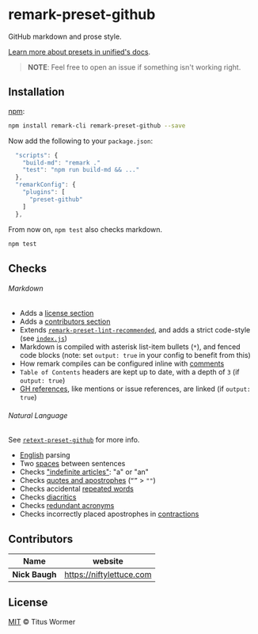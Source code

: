 # remark-preset-github

GitHub markdown and prose style.

[Learn more about presets in unified's docs][docs].

> **NOTE**: Feel free to open an issue if something isn't working right.


## Installation

[npm][npm-install]:

```sh
npm install remark-cli remark-preset-github --save
```

Now add the following to your `package.json`:

```js
  "scripts": {
    "build-md": "remark ."
    "test": "npm run build-md && ..."
  },
  "remarkConfig": {
    "plugins": [
      "preset-github"
    ]
  },
```

From now on, `npm test` also checks markdown.

```sh
npm test
```


## Checks

###### Markdown

* Adds a [license section][remark-license]
* Adds a [contributors section][remark-contributors]
* Extends [`remark-preset-lint-recommended`][lint-recommended],
  and adds a strict code-style (see [`index.js`][index])
* Markdown is compiled with asterisk list-item bullets (`*`),
  and fenced code blocks (note: set `output: true` in your config to
  benefit from this)
* How remark compiles can be configured inline with [comments][comments]
* `Table of Contents` headers are kept up to date, with a depth of `3`
  (if `output: true`)
* [GH references][github], like mentions or issue references, are
  linked (if `output: true`)

###### Natural Language

See [`retext-preset-github`][retext-preset] for more info.

* [English][english] parsing
* Two [spaces][spaces] between sentences
* Checks ["indefinite articles"][articles]: "a" or "an"
* Checks [quotes and apostrophes][quotes] (`“”` > `""`)
* Checks accidental [repeated words][repeated]
* Checks [diacritics][diacritics]
* Checks [redundant acronyms][ras]
* Checks incorrectly placed apostrophes in [contractions][contractions]


## Contributors

| Name           | website                    |
| -------------- | -------------------------- |
| **Nick Baugh** | <https://niftylettuce.com> |


## License

[MIT](LICENSE) © Titus Wormer


##

[npm-install]: https://docs.npmjs.com/cli/install

[index]: ./index.js

[lint-recommended]: https://github.com/wooorm/remark-lint/tree/master/packages/remark-preset-lint-recommended

[github]: https://github.com/wooorm/remark-github

[comments]: https://github.com/wooorm/remark-comment-config

[retext-preset]: https://github.com/niftylettuce/retext-preset-github

[english]: https://github.com/wooorm/retext/tree/master/packages/retext-english

[spaces]: https://github.com/wooorm/retext-sentence-spacing

[articles]: https://github.com/wooorm/retext-indefinite-article

[quotes]: https://github.com/wooorm/retext-quotes

[repeated]: https://github.com/wooorm/retext-repeated-words

[contractions]: https://github.com/wooorm/retext-contractions

[diacritics]: https://github.com/wooorm/retext-diacritics

[ras]: https://github.com/wooorm/retext-redundant-acronyms

[docs]: https://github.com/unifiedjs/unified#preset

[remark-license]: https://github.com/wooorm/remark-license

[remark-contributors]: https://github.com/hughsk/remark-contributors
